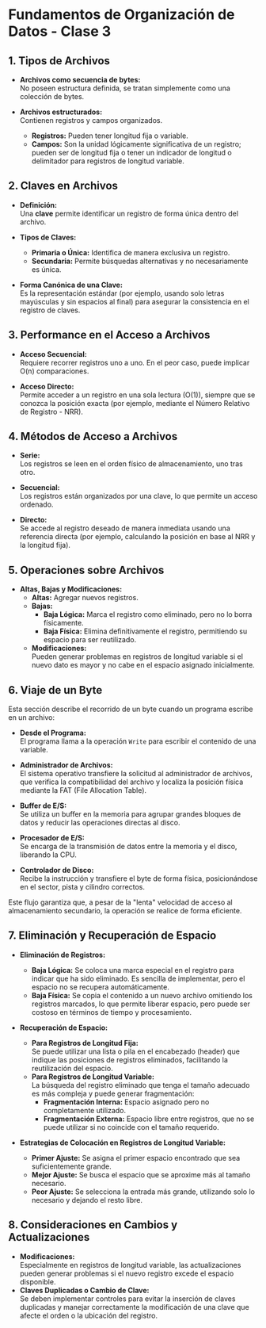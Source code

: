 # Fundamentos de Organización de Datos - Clase 3

## 1. Tipos de Archivos
- **Archivos como secuencia de bytes:**  
  No poseen estructura definida, se tratan simplemente como una colección de bytes.
  
- **Archivos estructurados:**  
  Contienen registros y campos organizados.  
  - **Registros:** Pueden tener longitud fija o variable.  
  - **Campos:** Son la unidad lógicamente significativa de un registro; pueden ser de longitud fija o tener un indicador de longitud o delimitador para registros de longitud variable.

## 2. Claves en Archivos
- **Definición:**  
  Una **clave** permite identificar un registro de forma única dentro del archivo.
  
- **Tipos de Claves:**
  - **Primaria o Única:** Identifica de manera exclusiva un registro.
  - **Secundaria:** Permite búsquedas alternativas y no necesariamente es única.
  
- **Forma Canónica de una Clave:**  
  Es la representación estándar (por ejemplo, usando solo letras mayúsculas y sin espacios al final) para asegurar la consistencia en el registro de claves.

## 3. Performance en el Acceso a Archivos
- **Acceso Secuencial:**  
  Requiere recorrer registros uno a uno. En el peor caso, puede implicar O(n) comparaciones.
  
- **Acceso Directo:**  
  Permite acceder a un registro en una sola lectura (O(1)), siempre que se conozca la posición exacta (por ejemplo, mediante el Número Relativo de Registro - NRR).

## 4. Métodos de Acceso a Archivos
- **Serie:**  
  Los registros se leen en el orden físico de almacenamiento, uno tras otro.
  
- **Secuencial:**  
  Los registros están organizados por una clave, lo que permite un acceso ordenado.
  
- **Directo:**  
  Se accede al registro deseado de manera inmediata usando una referencia directa (por ejemplo, calculando la posición en base al NRR y la longitud fija).

## 5. Operaciones sobre Archivos
- **Altas, Bajas y Modificaciones:**
  - **Altas:** Agregar nuevos registros.
  - **Bajas:**  
    - **Baja Lógica:** Marca el registro como eliminado, pero no lo borra físicamente.  
    - **Baja Física:** Elimina definitivamente el registro, permitiendo su espacio para ser reutilizado.
  - **Modificaciones:**  
    Pueden generar problemas en registros de longitud variable si el nuevo dato es mayor y no cabe en el espacio asignado inicialmente.

## 6. Viaje de un Byte
Esta sección describe el recorrido de un byte cuando un programa escribe en un archivo:
- **Desde el Programa:**  
  El programa llama a la operación `Write` para escribir el contenido de una variable.
  
- **Administrador de Archivos:**  
  El sistema operativo transfiere la solicitud al administrador de archivos, que verifica la compatibilidad del archivo y localiza la posición física mediante la FAT (File Allocation Table).
  
- **Buffer de E/S:**  
  Se utiliza un buffer en la memoria para agrupar grandes bloques de datos y reducir las operaciones directas al disco.
  
- **Procesador de E/S:**  
  Se encarga de la transmisión de datos entre la memoria y el disco, liberando la CPU.
  
- **Controlador de Disco:**  
  Recibe la instrucción y transfiere el byte de forma física, posicionándose en el sector, pista y cilindro correctos.
  
Este flujo garantiza que, a pesar de la "lenta" velocidad de acceso al almacenamiento secundario, la operación se realice de forma eficiente.

## 7. Eliminación y Recuperación de Espacio
- **Eliminación de Registros:**
  - **Baja Lógica:** Se coloca una marca especial en el registro para indicar que ha sido eliminado. Es sencilla de implementar, pero el espacio no se recupera automáticamente.
  - **Baja Física:** Se copia el contenido a un nuevo archivo omitiendo los registros marcados, lo que permite liberar espacio, pero puede ser costoso en términos de tiempo y procesamiento.

- **Recuperación de Espacio:**
  - **Para Registros de Longitud Fija:**  
    Se puede utilizar una lista o pila en el encabezado (header) que indique las posiciones de registros eliminados, facilitando la reutilización del espacio.
  - **Para Registros de Longitud Variable:**  
    La búsqueda del registro eliminado que tenga el tamaño adecuado es más compleja y puede generar fragmentación:
    - **Fragmentación Interna:** Espacio asignado pero no completamente utilizado.
    - **Fragmentación Externa:** Espacio libre entre registros, que no se puede utilizar si no coincide con el tamaño requerido.
  
- **Estrategias de Colocación en Registros de Longitud Variable:**
  - **Primer Ajuste:** Se asigna el primer espacio encontrado que sea suficientemente grande.
  - **Mejor Ajuste:** Se busca el espacio que se aproxime más al tamaño necesario.
  - **Peor Ajuste:** Se selecciona la entrada más grande, utilizando solo lo necesario y dejando el resto libre.

## 8. Consideraciones en Cambios y Actualizaciones
- **Modificaciones:**  
  Especialmente en registros de longitud variable, las actualizaciones pueden generar problemas si el nuevo registro excede el espacio disponible.  
- **Claves Duplicadas o Cambio de Clave:**  
  Se deben implementar controles para evitar la inserción de claves duplicadas y manejar correctamente la modificación de una clave que afecte el orden o la ubicación del registro.
